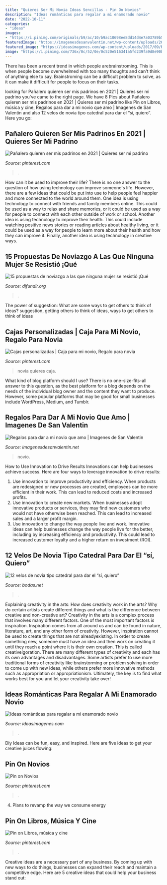 ```yaml
---
title: "Quieres Ser Mi Novia Ideas Sencillas - Pin On Novios"
description: "Ideas románticas para regalar a mi enamorado novio"
date: "2022-10-11"
categories:
- "ideas"
images:
- "https://i.pinimg.com/originals/b9/ac/10/b9ac10698ee8dd14d4e7a03789b5d855.jpg"
featuredImage: "https://imagenesdesanvalentin.net/wp-content/uploads/2015/05/Regalos-para-dar-a-mi-novio-que-amo.jpg"
featured_image: "https://ideasimagenes.com/wp-content/uploads/2017/09/RegalosNovio9.jpg"
image: "https://i.pinimg.com/736x/0c/52/0e/0c520e516341a5fd239fa9d8e90bb9ed.jpg"
---
```



There has been a recent trend in which people arebrainstroming. This is when people become overwhelmed with too many thoughts and can't think of anything else to say. Brainstroming can be a difficult problem to solve, as it can make it difficult for people to focus on their tasks.

	

		
looking for Pañalero quieren ser mis padrinos en 2021 | Quieres ser mi padrino you've came to the right page. We have 8 Pics about Pañalero quieren ser mis padrinos en 2021 | Quieres ser mi padrino like Pin on Libros, música y cine, Regalos para dar a mi novio que amo | Imagenes de San Valentin and also 12 velos de novia tipo catedral para dar el “sí, quiero”. Here you go:
		
    
## Pañalero Quieren Ser Mis Padrinos En 2021 | Quieres Ser Mi Padrino

<img loading=lazy src="https://i.pinimg.com/736x/c5/50/f2/c550f20dc9fa248c2d1ff184d05172af.jpg" onerror="this.onerror=null;this.src='https://tse3.mm.bing.net/th?id=OIP.Kgkum9YRLAimee0CRikarwHaNK&amp;pid=15.1';" alt="Pañalero quieren ser mis padrinos en 2021 | Quieres ser mi padrino">

_Source: pinterest.com_

>. 

	

How can it be used to improve their life?
There is no one answer to the question of how using technology can improve someone's life. However, there are a few ideas that could be put into use to help people feel happier and more connected to the world around them. One idea is using technology to connect with friends and family members online. This could be used as a way to relax and share memories, or it could be used as a way for people to connect with each other outside of work or school. Another idea is using technology to improve their health. This could include watching positive news stories or reading articles about healthy living, or it could be used as a way for people to learn more about their health and how they can improve it. Finally, another idea is using technology in creative ways.

    
## 15 Propuestas De Noviazgo A Las Que Ninguna Mujer Se Resistió ¡Qué

<img loading=lazy src="http://www.okchicas.com/wp-content/uploads/2016/05/2ACE4C9B00000578-0-image-a-7_1437754257399-1.jpg" onerror="this.onerror=null;this.src='https://tse2.mm.bing.net/th?id=OIP.4M5y8EWK8-DxDcfwxCPp-QHaHQ&amp;pid=15.1';" alt="15 propuestas de noviazgo a las que ninguna mujer se resistió ¡Qué">

_Source: difundir.org_

>. 

	

The power of suggestion: What are some ways to get others to think of ideas?
suggestion, getting others to think of ideas, ways to get others to think of ideas

    
## Cajas Personalizadas | Caja Para Mi Novio, Regalo Para Novia

<img loading=lazy src="https://i.pinimg.com/736x/b9/d1/90/b9d190227e3bb78fb9f7729dea58751a.jpg" onerror="this.onerror=null;this.src='https://tse2.mm.bing.net/th?id=OIP.gaZLgNCwDI6oINrbH65MRQHaJ3&amp;pid=15.1';" alt="Cajas personalizadas | Caja para mi novio, Regalo para novia">

_Source: pinterest.com_

>novia quieres caja. 

	

What kind of blog platform should I use?
There is no one-size-fits-all answer to this question, as the best platform for a blog depends on the needs of the individual blog owner and the content they want to produce. However, some popular platforms that may be good for small businesses include WordPress, Medium, and Tumblr.

    
## Regalos Para Dar A Mi Novio Que Amo | Imagenes De San Valentin

<img loading=lazy src="https://imagenesdesanvalentin.net/wp-content/uploads/2015/05/Regalos-para-dar-a-mi-novio-que-amo.jpg" onerror="this.onerror=null;this.src='https://tse1.mm.bing.net/th?id=OIP.C3QBsbuVTNi9tjwxcCjV8gHaFj&amp;pid=15.1';" alt="Regalos para dar a mi novio que amo | Imagenes de San Valentin">

_Source: imagenesdesanvalentin.net_

>novio. 

	

How to Use Innovation to Drive Results
Innovations can help businesses achieve success. Here are four ways to leverage innovation to drive results:
1. Use innovation to improve productivity and efficiency. When products are redesigned or new processes are created, employees can be more efficient in their work. This can lead to reduced costs and increased profits.
2. Use innovation to create new markets. When businesses adopt innovative products or services, they may find new customers who would not have otherwise been reached. This can lead to increased sales and a larger profit margin.
3. Use innovation to change the way people live and work. Innovative ideas can help businesses change the way people live for the better, including by increasing efficiency and productivity. This could lead to increased customer loyalty and a higher return on investment (ROI).

    
## 12 Velos De Novia Tipo Catedral Para Dar El “sí, Quiero”

<img loading=lazy src="https://cdn0.bodas.net/img_c_46506/6/0/5/6/t30_46506.jpg" onerror="this.onerror=null;this.src='https://tse2.mm.bing.net/th?id=OIP.OeLANGkRFouETrRuHlvQQQHaIH&amp;pid=15.1';" alt="12 velos de novia tipo catedral para dar el “sí, quiero”">

_Source: bodas.net_

>. 

	

Explaining creativity in the arts: How does creativity work in the arts? Why do certain artists create different things and what is the difference between creative and non-creative art?
Creativity in the arts is a complex process that involves many different factors. One of the most important factors is inspiration. Inspiration comes from all around us and can be found in nature, literature, art, and any other form of creativity. However, inspiration cannot be used to create things that are not alreadyexisting. In order to create something new, someone must have an idea and then work on creating it until they reach a point where it is their own creation. This is called creativeigoration. There are many different types of creativity and each has its own advantages and disadvantages. Some artists prefer to use more traditional forms of creativity like brainstorming or problem solving in order to come up with new ideas, while others prefer more innovative methods such as appropriation or appropriationism. Ultimately, the key is to find what works best for you and let your creativity take over!

    
## Ideas Románticas Para Regalar A Mi Enamorado Novio

<img loading=lazy src="https://ideasimagenes.com/wp-content/uploads/2017/09/RegalosNovio9.jpg" onerror="this.onerror=null;this.src='https://tse3.mm.bing.net/th?id=OIP.dKgc6XYeY6nGEGZXR6QTtAHaHa&amp;pid=15.1';" alt="Ideas románticas para regalar a mi enamorado novio">

_Source: ideasimagenes.com_

>. 

	

Diy Ideas can be fun, easy, and inspired. Here are five ideas to get your creative juices flowing:

    
## Pin On Novios

<img loading=lazy src="https://i.pinimg.com/originals/b9/ac/10/b9ac10698ee8dd14d4e7a03789b5d855.jpg" onerror="this.onerror=null;this.src='https://tse3.mm.bing.net/th?id=OIP.toz5x2Yy91_ZjT_nkb9AFgHaML&amp;pid=15.1';" alt="Pin on Novios">

_Source: pinterest.com_

>. 

	

4. Plans to revamp the way we consume energy 

    
## Pin On Libros, Música Y Cine

<img loading=lazy src="https://i.pinimg.com/736x/0c/52/0e/0c520e516341a5fd239fa9d8e90bb9ed.jpg" onerror="this.onerror=null;this.src='https://tse3.mm.bing.net/th?id=OIP.ft3uqlOlc7P_k9FBFtqSiwHaJQ&amp;pid=15.1';" alt="Pin on Libros, música y cine">

_Source: pinterest.com_

>. 

	

Creative ideas are a necessary part of any business. By coming up with new ways to do things, businesses can expand their reach and maintain a competitive edge. Here are 5 creative ideas that could help your business stand out: 

